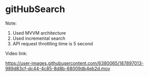 # gitHubSearch

Note:

1. Used MVVM architecture
2. Used incremental search
3. API request throttling time is 5 second

Video link:




https://user-images.githubusercontent.com/6380065/187897013-989d83cf-dc44-4c85-8d8b-68009db4eb2d.mov

